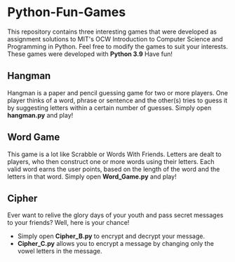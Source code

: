 # Python-Fun-Games
This repository contains three interesting games that were developed as assignment solutions to MIT's OCW Introduction to Computer Science and Programming in Python. Feel free to modify the games to suit your interests. These games were developed with **Python 3.9** Have fun!

## Hangman
Hangman is a paper and pencil guessing game for two or more players. One player thinks of a word, phrase or sentence and the other(s) tries to guess it by suggesting letters within a certain number of guesses. Simply open **hangman.py** and play!

## Word Game
This game is a lot like Scrabble or Words With Friends. Letters are dealt to players, who then construct one or more words using their letters. Each valid word earns the user points, based on the length of the word and the letters in that word. Simply open **Word_Game.py** and play! 

## Cipher
Ever want to relive the glory days of your youth and pass secret messages to your friends? Well, here is your chance!
* Simply open **Cipher_B.py** to encrypt and decrypt your message.
* **Cipher_C.py** allows you to encrypt a message by changing only the vowel letters in the message.
